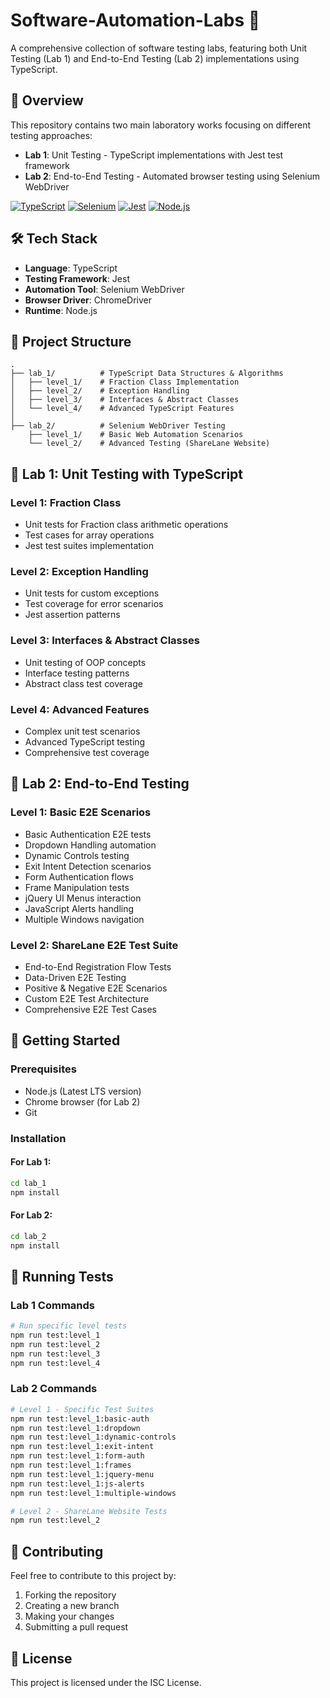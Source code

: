 # Software-Automation-Labs 🚀

A comprehensive collection of software testing labs, featuring both Unit Testing (Lab 1) and End-to-End Testing (Lab 2) implementations using TypeScript.

## 🌟 Overview

This repository contains two main laboratory works focusing on different testing approaches:
- **Lab 1**: Unit Testing - TypeScript implementations with Jest test framework
- **Lab 2**: End-to-End Testing - Automated browser testing using Selenium WebDriver

[![TypeScript](https://img.shields.io/badge/TypeScript-007ACC?style=for-the-badge&logo=typescript&logoColor=blue&color=white)](https://www.typescriptlang.org/)
[![Selenium](https://img.shields.io/badge/Selenium-43B02A?style=for-the-badge&logo=selenium&logoColor=white)](https://www.selenium.dev/)
[![Jest](https://img.shields.io/badge/Jest-C21325?style=for-the-badge&logo=jest&logoColor=white&color=orange)](https://jestjs.io/)
[![Node.js](https://img.shields.io/badge/Node.js-339933?style=for-the-badge&logo=node.js&logoColor=white)](https://nodejs.org/)

## 🛠️ Tech Stack

- **Language**: TypeScript
- **Testing Framework**: Jest
- **Automation Tool**: Selenium WebDriver
- **Browser Driver**: ChromeDriver
- **Runtime**: Node.js

## 📁 Project Structure

```
.
├── lab_1/          # TypeScript Data Structures & Algorithms
│   ├── level_1/    # Fraction Class Implementation
│   ├── level_2/    # Exception Handling
│   ├── level_3/    # Interfaces & Abstract Classes
│   └── level_4/    # Advanced TypeScript Features
│
├── lab_2/          # Selenium WebDriver Testing
    ├── level_1/    # Basic Web Automation Scenarios
    └── level_2/    # Advanced Testing (ShareLane Website)
```

## 🔬 Lab 1: Unit Testing with TypeScript

### Level 1: Fraction Class
- Unit tests for Fraction class arithmetic operations
- Test cases for array operations
- Jest test suites implementation

### Level 2: Exception Handling
- Unit tests for custom exceptions
- Test coverage for error scenarios
- Jest assertion patterns

### Level 3: Interfaces & Abstract Classes
- Unit testing of OOP concepts
- Interface testing patterns
- Abstract class test coverage

### Level 4: Advanced Features
- Complex unit test scenarios
- Advanced TypeScript testing
- Comprehensive test coverage

## 🧪 Lab 2: End-to-End Testing

### Level 1: Basic E2E Scenarios
- Basic Authentication E2E tests
- Dropdown Handling automation
- Dynamic Controls testing
- Exit Intent Detection scenarios
- Form Authentication flows
- Frame Manipulation tests
- jQuery UI Menus interaction
- JavaScript Alerts handling
- Multiple Windows navigation

### Level 2: ShareLane E2E Test Suite
- End-to-End Registration Flow Tests
- Data-Driven E2E Testing
- Positive & Negative E2E Scenarios
- Custom E2E Test Architecture
- Comprehensive E2E Test Cases

## 🚀 Getting Started

### Prerequisites

- Node.js (Latest LTS version)
- Chrome browser (for Lab 2)
- Git

### Installation

#### For Lab 1:
```bash
cd lab_1
npm install
```

#### For Lab 2:
```bash
cd lab_2
npm install
```

## 🧪 Running Tests

### Lab 1 Commands
```bash
# Run specific level tests
npm run test:level_1
npm run test:level_2
npm run test:level_3
npm run test:level_4
```

### Lab 2 Commands
```bash
# Level 1 - Specific Test Suites
npm run test:level_1:basic-auth
npm run test:level_1:dropdown
npm run test:level_1:dynamic-controls
npm run test:level_1:exit-intent
npm run test:level_1:form-auth
npm run test:level_1:frames
npm run test:level_1:jquery-menu
npm run test:level_1:js-alerts
npm run test:level_1:multiple-windows

# Level 2 - ShareLane Website Tests
npm run test:level_2
```

## 🤝 Contributing

Feel free to contribute to this project by:
1. Forking the repository
2. Creating a new branch
3. Making your changes
4. Submitting a pull request

## 📝 License

This project is licensed under the ISC License.
